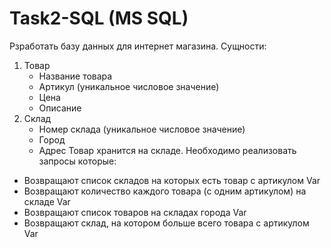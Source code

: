 # Task2-SQL (MS SQL)
Рзработать базу данных для интернет магазина. 
Сущности:
1) Товар
    - Название товара
    - Артикул (уникальное числовое значение)
    - Цена
    - Описание
2) Склад 
    - Номер склада (уникальное числовое значение)
    - Город
    - Адрес 
Товар хранится на складе.  Необходимо реализовать запросы которые:
- Возвращают список складов на которых есть товар с артикулом Var
- Возвращают количество каждого товара (с одним артикулом) на складе Var
- Возвращают список товаров на складах города Var
- Возвращают склад, на котором больше всего товара с артикулом Var
